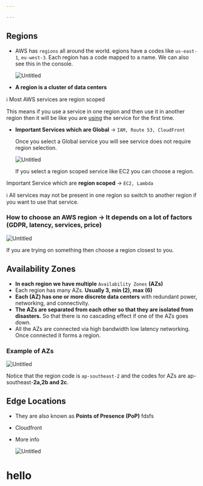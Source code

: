 ```yaml
---

---
```


## Regions

-   AWS has `regions` all around the world.
egions have a codes like `us-east-1`, `eu-west-3`. Each region has a code mapped to a name. We can also see this in the console.
    
    ![Untitled](https://s3-us-west-2.amazonaws.com/secure.notion-static.com/c9219afc-63ec-4dcc-9b2d-a07937c94f6a/Untitled.png)
    
-   **A region is a cluster of data centers**
    

<aside> ℹ️ Most AWS services are region scoped

</aside>

This means if you use a service in one region and then use it in another region then it will be like you are [using](obsidian://open?vault=test&file=main%20note) the service for the first time.

-   **Important Services which are Global** → `IAM, Route 53, CloudFront`
    
    Once you select a Global service you will see service does not require region selection.
    
    ![Untitled](https://s3-us-west-2.amazonaws.com/secure.notion-static.com/e8384306-5082-4be5-a1c4-32d4fe2aa905/Untitled.png)
    
    If you select a region scoped service like EC2 you can choose a region.
    

Important Service which are **region scoped** → `EC2, Lambda`

<aside> ℹ️ All services may not be present in one region so switch to another region if you want to use that service.

</aside>

### How to choose an AWS region → It depends on a lot of factors (GDPR, latency, services, price)

![Untitled](https://s3-us-west-2.amazonaws.com/secure.notion-static.com/767af82c-ab5c-4175-8011-b50a3205440a/Untitled.png)

If you are trying on something then choose a region closest to you.

## Availability Zones

-   **In each region we have multiple** `Availability Zones` **(AZs)**
-   Each region has many AZs. **Usually 3, min (2), max (6)**
-   **Each (AZ) has one or more discrete data centers** with redundant power, networking, and connectivity.
-   **The AZs are separated from each other so that they are isolated from disasters.** So that there is no cascading effect if one of the AZs goes down.
-   All the AZs are connected via high bandwidth low latency networking. Once connected it forms a region.

### Example of AZs

![Untitled](https://s3-us-west-2.amazonaws.com/secure.notion-static.com/8db604d9-3e34-48cb-a024-0a8858f15117/Untitled.png)

Notice that the region code is `ap-southeast-2` and the codes for AZs are ap-southeast-**2a,2b and 2c**.

## Edge Locations

-   They are also known as **Points of Presence (PoP)**
   fdsfs 
-   Cloudfront
    
-   More info
    
    ![Untitled](https://s3-us-west-2.amazonaws.com/secure.notion-static.com/4d0584f0-a7a3-432b-a100-cf26e9526068/Untitled.png)

# hello

